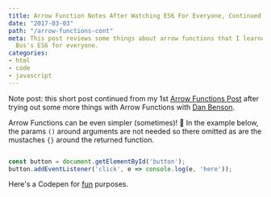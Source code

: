 ```yaml
---
title: Arrow Function Notes After Watching ES6 For Everyone, Continued
date: "2017-03-03"
path: "/arrow-functions-cont"
meta: This post reviews some things about arrow functions that I learned from Wes
  Bos's ES6 for everyone.
categories:
- html
- code
- javascript
---
```


Note post: this short post continued from my 1st [Arrow Functions Post](https://jeffry.in/arrow-functions/) after trying out some more things with Arrow Functions with [Dan Benson](https://www.linkedin.com/in/dansbenson/).

Arrow Functions can be even simpler (sometimes)! 💪 In the example below, the params `()` around arguments are not needed so there omitted as are the mustaches `{}` around the returned function.

```javascript

const button = document.getElementById('button');
button.addEventListener('click', e => console.log(e, 'here'));

```

Here's a Codepen for [fun](http://codepen.io/yowainwright/pen/ac6ec21ee8bc9a4ec8dbdfbe56778626) purposes.
